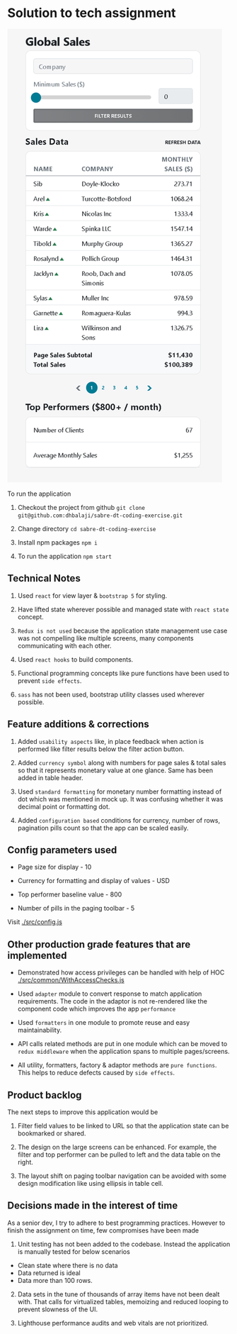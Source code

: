 # Solution to tech assignment

![screenshot](./screenshot-sales-app.png)

To run the application

1. Checkout the project from github `git clone git@github.com:dhbalaji/sabre-dt-coding-exercise.git`

2. Change directory `cd sabre-dt-coding-exercise`

3. Install npm packages `npm i`

4. To run the application `npm start`


## Technical Notes

1. Used `react` for view layer & `bootstrap 5` for styling.

2. Have lifted state wherever possible and managed state with `react state` concept. 

3. `Redux is not used` because the application state management use case was not compelling like multiple screens, many components communicating with each other.

4. Used `react hooks` to build components.

5. Functional programming concepts like pure functions have been used to prevent `side effects`.

6. `sass` has not been used, bootstrap utility classes used wherever possible.

## Feature additions & corrections

1. Added `usability aspects` like, in place feedback when action is performed like filter results below the filter action button.

2. Added `currency symbol` along with numbers for page sales & total sales so that it represents monetary value at one glance. Same has been added in table header.

3. Used `standard formatting` for monetary number formatting instead of dot which was mentioned in mock up. It was confusing whether it was decimal point or formatting dot.

4. Added `configuration based` conditions for currency, number of rows, pagination pills count so that the app can be scaled easily.

## Config parameters used

- Page size for display - 10

- Currency for formatting and display of values - USD

- Top performer baseline value - 800

- Number of pills in the paging toolbar - 5

Visit [./src/config.js]()

## Other production grade features that are implemented

- Demonstrated how access privileges can be handled with help of HOC [./src/common/WithAccessChecks.js]()

- Used `adapter` module to convert response to match application requirements. The code in the adaptor is not re-rendered like the component code which improves the app `performance`

- Used `formatters` in one module to promote reuse and easy maintainability.

- API calls related methods are put in one module which can be moved to `redux middleware` when the application spans to multiple pages/screens.

- All utility, formatters, factory & adaptor methods are `pure functions`. This helps to reduce defects caused by `side effects`.

## Product backlog

The next steps to improve this application would be

1. Filter field values to be linked to URL so that the application state can be bookmarked or shared.

2. The design on the large screens can be enhanced. For example, the filter and top performer can be pulled to left and the data table on the right.

3. The layout shift on paging toolbar navigation can be avoided with some design modification like using ellipsis in table cell.

## Decisions made in the interest of time

As a senior dev, I try to adhere to best programming practices. However to finish the assignment on time, few compromises have been made

1. Unit testing has not been added to the codebase. Instead the application is manually tested for below scenarios

- Clean state where there is no data
- Data returned is ideal
- Data more than 100 rows.

2. Data sets in the tune of thousands of array items have not been dealt with. That calls for virtualized tables, memoizing and reduced looping to prevent slowness of the UI.

3. Lighthouse performance audits and web vitals are not prioritized.
